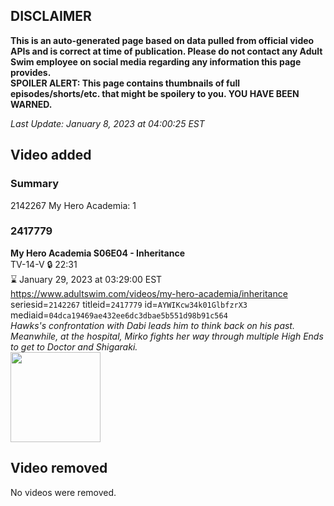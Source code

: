 ## DISCLAIMER
**This is an auto-generated page based on data pulled from official video APIs and is correct at time of publication. Please do not contact any Adult Swim employee on social media regarding any information this page provides.**  
**SPOILER ALERT: This page contains thumbnails of full episodes/shorts/etc. that might be spoilery to you. YOU HAVE BEEN WARNED.**  

_Last Update: January 8, 2023 at 04:00:25 EST_
## Video added
### Summary
2142267 My Hero Academia: 1  
### 2417779
**My Hero Academia S06E04 - Inheritance**  
TV-14-V 🔒 22:31  
⌛ January 29, 2023 at 03:29:00 EST  
https://www.adultswim.com/videos/my-hero-academia/inheritance  
seriesid=`2142267` titleid=`2417779` id=`AYWIKcw34k01GlbfzrX3` mediaid=`04dca19469ae432ee6dc3dbae5b551d98b91c564`  
_Hawks's confrontation with Dabi leads him to think back on his past. Meanwhile, at the hospital, Mirko fights her way through multiple High Ends to get to Doctor and Shigaraki._  
<a href="https://media.cdn.adultswim.com/uploads/20230106/thumbnails/2_2316164206-myhereoacademia117Still002tiny.png"><img src="https://media.cdn.adultswim.com/uploads/20230106/thumbnails/2_2316164206-myhereoacademia117Still002tiny.png" height="144px" /></a>
## Video removed
No videos were removed.  

